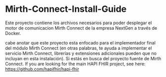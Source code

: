 # Mirth-Connect-Install-Guide
Este proyecto contiene los archivos necesarios para poder desplegar el motor de comunicacion Mirth Connect de la empresa NextGen a través de Docker.

cabe anotar que este proyecto esta enfocado para el implementador final del módulo Mirth Connect (en otras palabras, te ayuda a implementar el servicio Mirth Connect, librerías y extensiones adicionales pueden que no incluyan en esta instalación). Si estás en busca del proyecto fuente de Mirth Connect. If you are looking for the main HAPI FHIR project, see here: https://github.com/hapifhir/hapi-fhir
